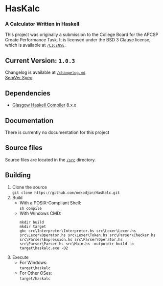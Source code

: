 # HasKalc
### A Calculator Written in Haskell

This project was originally a submission to the College Board for the APCSP
Create Performance Task. It is licensed under the BSD 3 Clause license, which
is available at [`/LICENSE`](./LICENSE).

## Current Version: `1.0.3`
Changelog is available at [`/changelog.md`](./changelog.md).
<br>
[SemVer Spec](https://semver.org)

## Dependencies
- [Glasgow Haskell Compiler](https://haskell.org/ghc/) 8.x.x

## Documentation
There is currently no documentation for this project

## Source files
Source files are located in the [`/src`](./src/) directory.

## Building

1.  Clone the source
    <br>
    `git clone https://github.com/nekodjin/HasKalc.git`
2.  Build
    - With a POSIX-Compliant Shell:
      <br>
      `sh compile`
    - With Windows CMD:
      <br>
      ```
      mkdir build
      mkdir target
      ghc src\Interpreter\Interpreter.hs src\Lexer\Lexer.hs src\Lexer\Operator.hs src\Lexer\Token.hs src\Parser\Checker.hs src\Parser\Expression.hs src\Parser\Operator.hs src\Parser\Parser.hs src\Main.hs -outputdir build -o target\haskalc.exe -O2
      ```
3.  Execute
    - For Windows:
      <br>
      `target\haskalc`
    - For Other OSes:
      <br>
      `target/haskalc`

